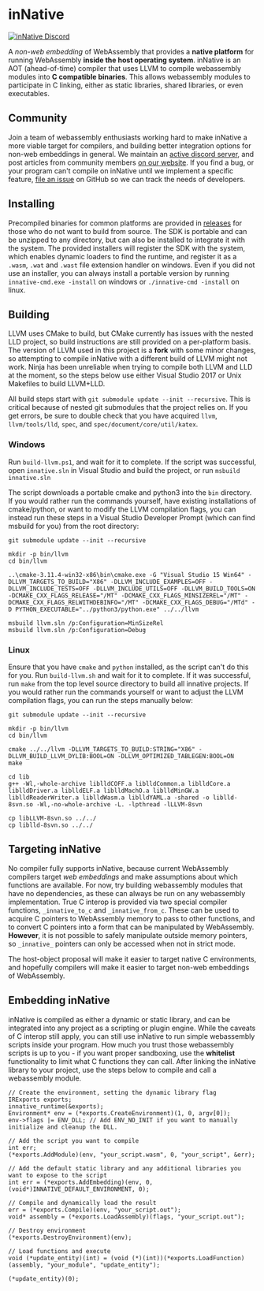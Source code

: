 # inNative
[![inNative Discord](https://img.shields.io/badge/Discord-%23inNative-blue.svg)](https://discord.gg/)

A *non-web embedding* of WebAssembly that provides a **native platform** for running WebAssembly **inside the host operating system**. inNative is an AOT (ahead-of-time) compiler that uses LLVM to compile webassembly modules into **C compatible binaries**. This allows webassembly modules to participate in C linking, either as static libraries, shared libraries, or even executables.
 
## Community
Join a team of webassembly enthusiasts working hard to make inNative a more viable target for compilers, and building better integration options for non-web embeddings in general. We maintain an [active discord server](https://discord.gg/), and post articles from community members [on our website](https://innative.io). If you find a bug, or your program can't compile on inNative until we implement a specific feature, [file an issue](https://github.com/innative-sdk/innative/issues/new) on GitHub so we can track the needs of developers.

## Installing
Precompiled binaries for common platforms are provided in [releases](https://github.com/innative-sdk/innative/releases) for those who do not want to build from source. The SDK is portable and can be unzipped to any directory, but can also be installed to integrate it with the system. The provided installers will register the SDK with the system, which enables dynamic loaders to find the runtime, and register it as a `.wasm`, `.wat` and `.wast` file extension handler on windows. Even if you did not use an installer, you can always install a portable version by running `innative-cmd.exe -install` on windows or `./innative-cmd -install` on linux.
 
## Building
LLVM uses CMake to build, but CMake currently has issues with the nested LLD project, so build instructions are still provided on a per-platform basis. The version of LLVM used in this project is a **fork** with some minor changes, so attempting to compile inNative with a different build of LLVM might not work. Ninja has been unreliable when trying to compile both LLVM and LLD at the moment, so the steps below use either Visual Studio 2017 or Unix Makefiles to build LLVM+LLD.
 
All build steps start with `git submodule update --init --recursive`. This is critical because of nested git submodules that the project relies on. If you get errors, be sure to double check that you have acquired `llvm`, `llvm/tools/lld`, `spec`, and `spec/document/core/util/katex`.
 
### Windows
Run `build-llvm.ps1`, and wait for it to complete. If the script was successful, open `innative.sln` in Visual Studio and build the project, or run `msbuild innative.sln`
 
The script downloads a portable cmake and python3 into the `bin` directory. If you would rather run the commands yourself, have existing installations of cmake/python, or want to modify the LLVM compilation flags, you can instead run these steps in a Visual Studio Developer Prompt (which can find msbuild for you) from the root directory:
 
    git submodule update --init --recursive
    
    mkdir -p bin/llvm
    cd bin/llvm
   
    ..\cmake-3.11.4-win32-x86\bin\cmake.exe -G "Visual Studio 15 Win64" -DLLVM_TARGETS_TO_BUILD="X86" -DLLVM_INCLUDE_EXAMPLES=OFF -DLLVM_INCLUDE_TESTS=OFF -DLLVM_INCLUDE_UTILS=OFF -DLLVM_BUILD_TOOLS=ON -DCMAKE_CXX_FLAGS_RELEASE="/MT" -DCMAKE_CXX_FLAGS_MINSIZEREL="/MT" -DCMAKE_CXX_FLAGS_RELWITHDEBINFO="/MT" -DCMAKE_CXX_FLAGS_DEBUG="/MTd" -D PYTHON_EXECUTABLE="../python3/python.exe" ../../llvm

    msbuild llvm.sln /p:Configuration=MinSizeRel
    msbuild llvm.sln /p:Configuration=Debug

### Linux
Ensure that you have `cmake` and `python` installed, as the script can't do this for you. Run `build-llvm.sh` and wait for it to complete. If it was successful, run `make` from the top level source directory to build all innative projects. If you would rather run the commands yourself or want to adjust the LLVM compilation flags, you can run the steps manually below:
 
    git submodule update --init --recursive

    mkdir -p bin/llvm
    cd bin/llvm

    cmake ../../llvm -DLLVM_TARGETS_TO_BUILD:STRING="X86" -DLLVM_BUILD_LLVM_DYLIB:BOOL=ON -DLLVM_OPTIMIZED_TABLEGEN:BOOL=ON
    make

    cd lib
    g++ -Wl,-whole-archive liblldCOFF.a liblldCommon.a liblldCore.a liblldDriver.a liblldELF.a liblldMachO.a liblldMinGW.a liblldReaderWriter.a liblldWasm.a liblldYAML.a -shared -o liblld-8svn.so -Wl,-no-whole-archive -L. -lpthread -lLLVM-8svn 

    cp libLLVM-8svn.so ../../
    cp liblld-8svn.so ../../

    
## Targeting inNative
 
No compiler fully supports inNative, because current WebAssembly compilers target *web embeddings* and make assumptions about which functions are available. For now, try building webassembly modules that have no dependencies, as these can always be run on any webassembly implementation. True C interop is provided via two special compiler functions, `_innative_to_c` and `_innative_from_c`. These can be used to acquire C pointers to WebAssembly memory to pass to other functions, and to convert C pointers into a form that can be manipulated by WebAssembly. **However**, it is not possible to safely manipulate outside memory pointers, so `_innative_` pointers can only be accessed when not in strict mode.
 
The host-object proposal will make it easier to target native C environments, and hopefully compilers will make it easier to target non-web embeddings of WebAssembly.
 
## Embedding inNative
 
inNative is compiled as either a dynamic or static library, and can be integrated into any project as a scripting or plugin engine. While the caveats of C interop still apply, you can still use inNative to run simple webassembly scripts inside your program. How much you trust those webassembly scripts is up to you - if you want proper sandboxing, use the **whitelist** functionality to limit what C functions they can call. After linking the inNative library to your project, use the steps below to compile and call a webassembly module.
 
    // Create the environment, setting the dynamic library flag
    IRExports exports;
    innative_runtime(&exports);
    Environment* env = (*exports.CreateEnvironment)(1, 0, argv[0]);
    env->flags |= ENV_DLL; // Add ENV_NO_INIT if you want to manually initialize and cleanup the DLL.

    // Add the script you want to compile
    int err;
    (*exports.AddModule)(env, "your_script.wasm", 0, "your_script", &err);

    // Add the default static library and any additional libraries you want to expose to the script
    int err = (*exports.AddEmbedding)(env, 0, (void*)INNATIVE_DEFAULT_ENVIRONMENT, 0);
 
    // Compile and dynamically load the result
    err = (*exports.Compile)(env, "your_script.out");
    void* assembly = (*exports.LoadAssembly)(flags, "your_script.out");

    // Destroy environment
    (*exports.DestroyEnvironment)(env);

    // Load functions and execute
    void (*update_entity)(int) = (void (*)(int))(*exports.LoadFunction)(assembly, "your_module", "update_entity");

    (*update_entity)(0); 